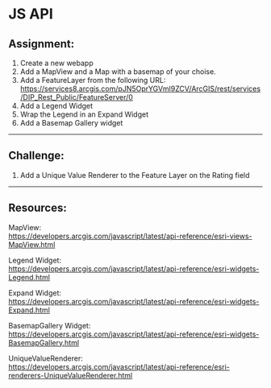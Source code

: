 # JS API
## Assignment:
1. Create a new webapp
2. Add a MapView and a Map with a basemap of your choise.
3. Add a FeatureLayer from the following URL:<br>
https://services8.arcgis.com/pJN5OprYGVml9ZCV/ArcGIS/rest/services/DIP_Rest_Public/FeatureServer/0
4. Add a Legend Widget
5. Wrap the Legend in an Expand Widget
6. Add a Basemap Gallery widget

---

## Challenge:
1. Add a Unique Value Renderer to the Feature Layer on the Rating field

---
## Resources:
MapView: <br/>
https://developers.arcgis.com/javascript/latest/api-reference/esri-views-MapView.html

Legend Widget: <br/>
https://developers.arcgis.com/javascript/latest/api-reference/esri-widgets-Legend.html

Expand Widget: <br/>
https://developers.arcgis.com/javascript/latest/api-reference/esri-widgets-Expand.html

BasemapGallery Widget: <br/>
https://developers.arcgis.com/javascript/latest/api-reference/esri-widgets-BasemapGallery.html

UniqueValueRenderer: <br/>
https://developers.arcgis.com/javascript/latest/api-reference/esri-renderers-UniqueValueRenderer.html


